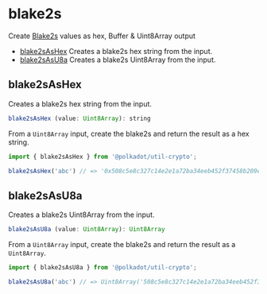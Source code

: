 # blake2s

Create [Blake2s](https://blake2.net/) values as hex, Buffer & Uint8Array output 

- [blake2sAsHex](#blake2sashex) Creates a blake2s hex string from the input.
- [blake2sAsU8a](#blake2sasu8a) Creates a blake2s Uint8Array from the input.

## blake2sAsHex

Creates a blake2s hex string from the input. 

```js
blake2sAsHex (value: Uint8Array): string
```


From a `Uint8Array` input, create the blake2s and return the result as a hex string.

```js
import { blake2sAsHex } from '@polkadot/util-crypto';

blake2sAsHex('abc') // => '0x508c5e8c327c14e2e1a72ba34eeb452f37458b209ed63a294d999b4c86675982'
```

## blake2sAsU8a

Creates a blake2s Uint8Array from the input. 

```js
blake2sAsU8a (value: Uint8Array): Uint8Array
```


From a `Uint8Array` input, create the blake2s and return the result as a `Uint8Array`.

```js
import { blake2sAsU8a } from '@polkadot/util-crypto';

blake2sAsU8a('abc') // => Uint8Array('508c5e8c327c14e2e1a72ba34eeb452f37458b209ed63a294d999b4c86675982')
```